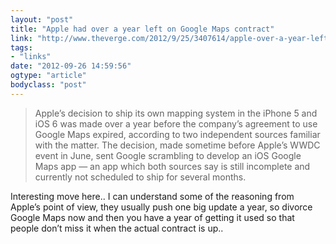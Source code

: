 ```yaml
---
layout: "post"
title: "Apple had over a year left on Google Maps contract"
link: "http://www.theverge.com/2012/9/25/3407614/apple-over-a-year-left-on-google-maps-contract-google-maps-ios-app"
tags: 
- "links"
date: "2012-09-26 14:59:56"
ogtype: "article"
bodyclass: "post"
---
```


> Apple’s decision to ship its own mapping system in the iPhone 5 and iOS 6 was made over a year before the company’s agreement to use Google Maps expired, according to two independent sources familiar with the matter. The decision, made sometime before Apple’s WWDC event in June, sent Google scrambling to develop an iOS Google Maps app — an app which both sources say is still incomplete and currently not scheduled to ship for several months.

Interesting move here.. I can understand some of the reasoning from Apple’s point of view, they usually push one big update a year, so divorce Google Maps now and then you have a year of getting it used so that people don’t miss it when the actual contract is up..